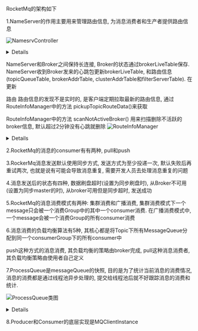RocketMq的架构如下

1.NameServer的作用主要用来管理路由信息, 为消息消费者和生产者提供路由信息

![NamesrvController](http://www.plantuml.com/plantuml/png/ZPBDRi8m48JlVWgBOzI81oYAw8-gLeLABQZt9Ta4YusDrkjSghvxWzrKb0Z1SMT6tqwycNi1bj2IMXiXr9CtQD5pz-2ii2D2dYXL4dYlHywNocjZWVJhPo_Mfbc2XGPPxxf_yn3xS47mnTPkoF69eBw7NQVHVfLEa6VmsoNiPojXOvjffiNjJQcpwOrU62-pzu017q6WA98LXJLi2CypDknso8SFZA3xE4R8htLNLNo1KLBmSWHPePnPK1H3-0zxUw5RJ1vrMvWkFa_gb-O8kfeJ7okPHUy-6HBalZHto8UEkevA4XAwlyxe7z1PpgRPIZuwcPgZhK9BFm00)

<details>
@startuml
Title "NamesrvController"

class NamesrvController{
-final KVConfigManager kvConfigManager
-final RouteInfoManager routeInfoManager
}

class RouteInfoManager{
- final HashMap<String/* topic */, List<QueueData>> topicQueueTable
- final HashMap<String/* brokerName */, BrokerData> brokerAddrTable
- final HashMap<String/* clusterName */, Set<String/* brokerName */>> clusterAddrTable;
- final HashMap<String/* brokerAddr */, BrokerLiveInfo> brokerLiveTable
- final HashMap<String/* brokerAddr */, List<String>/* Filter Server */> filterServerTable
}

NamesrvController *-right- RouteInfoManager
@enduml
</details>

NameServer和Broker之间保持长连接, Broker的状态通过brokerLiveTable保存. NameServer收到Broker发来的心跳包更新brokerLiveTable, 和路由信息(topicQueueTable, brokerAddrTable, clusterAddrTable和filterServerTable). 在更新

路由
路由信息的发现不是实时的, 是客户端定期拉取最新的路由信息, 通过RouteInfoManager中的方法 pickupTopicRouteData()来获取

RouteInfoManager中的方法 scanNotActiveBroker() 用来扫描删除不活跃的broker信息, 默认超过2分钟没有心跳就删除
![RouteInfoManager](http://www.plantuml.com/plantuml/png/LOqn3i8m34Ltdy9ZgrwY81O6680BMAbRMGrsvJXT47Sdi37-__JqnXBaKPyPKgPIy6Or-AopNKWNTdp1i9jCM1BfrUAGGdO-kgtiNG_3mpP9F-T4GTZ6MhV_ivj5AUCzN7J1-B8UtZ2oJYtx0G00)
<details>
@startuml
class RouteInfoManger {
+void scanNotActiveBroker()
+TopicRouteData pickupTopicRouteData()
}
@enduml
</details>

2.RocketMq的消息的consumer有有两种, pull和push

3.RockerMq消息发送默认使用同步方式, 发送方式为至少投递一次, 默认失败后再重试两次, 也就是说有可能会导致消息重复, 需要开发人员去处理消息重复的问题

4.消息发送后的状态有四种, 数据刷盘超时(设置为同步刷盘时), 从Broker不可用(设置为同步master的时), 从broker可用但是同步超时, 发送成功

5.RocketMq的消息消费模式有两种: 集群消费和广播消费, 集群消费模式下一个message只会被一个消费Group中的其中一个consumer消费. 在广播消费模式中,一个message会被一个消费Group的所有consumer消费

6.消息消费的负载均衡算法有5种, 其核心都是将Topic下所有MessageQueue分配到同一个consumerGroup下的所有consumer中

  push这种方式的消息消费, 其负载均衡的策略由broker完成, pull这种消息消费者, 其负载均衡策略由使用者自己定义
  
7.ProcessQueue是messageQueue的快照, 目的是为了统计当前消息的消费情况, 消息的消费都是通过线程池异步处理的, 提交给线程池后就不好跟踪消息的消费和统计.

![ProcessQueue类图](http://www.plantuml.com/plantuml/png/SoWkIImgAStDuU8AoIp9ILLG2YZAJqujBWuiJIrDVRvnzzFP-vIuk99p4ekB5P2bi8bLS-ag51HbbYMMf2e4fIQcX1TbbgJwv2TdA-G0YP2Yr5JVn085MuMyr7AWV6fUIL5YNWcAGWrD92EW6cnyylFITHHyWROafgUwLfJOAUGMfqCbkMgv75BpKe0U0000)

<details>
@startuml
Title "ProcessQueue类图"

class ProcessQueue

class ProcessQueue{
- private ReadWriteLock lockTreeMap = new ReentrantReadWriteLock()
- private TreeMap<Long, MessageExt> msgTreeMap
}
@enduml
</details>

8.Producer和Consumer的底层实现是MQClientInstance 

